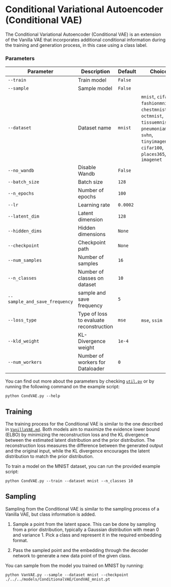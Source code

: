 # Conditional Variational Autoencoder (Conditional VAE)

The Conditional Variational Autoencoder (Conditional VAE) is an extension of the Vanilla VAE that incorporates additional conditional information during the training and generation process, in this case using a class label.

### Parameters

| Parameter       | Description                           | Default | Choices                                            |
|-----------------|---------------------------------------|---------|----------------------------------------------------|
| `--train`       | Train model                           | `False` |                                                    |
| `--sample`      | Sample model                          | `False` |                                                    |
| `--dataset`               | Dataset name                                       | `mnist`  | `mnist`, `cifar10`, `fashionmnist`, `chestmnist`, `octmnist`, `tissuemnist`, `pneumoniamnist`, `svhn`, `tinyimagenet`, `cifar100`, `places365`, `dtd`, `imagenet`            |
| `--no_wandb`              | Disable Wandb                                      | `False`  |                                                                                                                                                                              |
| `--batch_size`  | Batch size                            | `128`   |                                                    |
| `--n_epochs`    | Number of epochs                      | `100`   |                                                    |
| `--lr`          | Learning rate                         | `0.0002`|                                                    |
| `--latent_dim`  | Latent dimension                      | `128`   |                                                    |
| `--hidden_dims` | Hidden dimensions                     | `None`  |                                                    |
| `--checkpoint`  | Checkpoint path                       | `None`  |                                                    |
| `--num_samples` | Number of samples                     | `16`    |                                                    |
| `--n_classes`   | Number of classes on dataset          | `10`    |                                                    |
| `--sample_and_save_frequency`| sample and save frequency | `5`    |                                                    |
| `--loss_type`             | Type of loss to evaluate reconstruction            | `mse`    |  `mse`, `ssim`             |
| `--kld_weight`            | KL-Divergence weight                               | `1e-4`   |                            |
| `--num_workers`   | Number of workers for Dataloader   | `0`     |                                                              |

You can find out more about the parameters by checking [`util.py`](./../src/generativezoo/utils/util.py) or by running the following command on the example script:

    python CondVAE.py --help

## Training

The training process for the Conditional VAE is similar to the one described in [`VanillaVAE.md`](VanillaVAE.md). Both models aim to maximize the evidence lower bound (ELBO) by minimizing the reconstruction loss and the KL divergence between the estimated latent distribution and the prior distribution. The reconstruction loss measures the difference between the generated output and the original input, while the KL divergence encourages the latent distribution to match the prior distribution.

To train a model on the MNIST dataset, you can run the provided example script:

    python CondVAE.py --train --dataset mnist --n_classes 10

## Sampling

Sampling from the Conditional VAE is similar to the sampling process of a Vanilla VAE, but class information is added.

1. Sample a point from the latent space. This can be done by sampling from a prior distribution, typically a Gaussian distribution with mean 0 and variance 1. Pick a class and represent it in the required embedding format.

2. Pass the sampled point and the embedding through the decoder network to generate a new data point of the given class.

You can sample from the model you trained on MNIST by running:

    python VanVAE.py --sample --dataset mnist --checkpoint ./../../models/ConditionalVAE/CondVAE_mnist.pt
